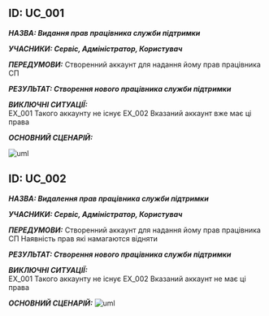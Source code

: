 <h2>ID: UС_001</h2>
      
***НАЗВА: Видання прав працівника служби підтримки***
    
***УЧАСНИКИ: Сервіс, Адміністратор, Користувач***

***ПЕРЕДУМОВИ:***
Створенний аккаунт для надання йому прав працівника СП

***РЕЗУЛЬТАТ: Створення нового працівника служби підтримки***

***ВИКЛЮЧНІ СИТУАЦІЇ:***  
EX_001 Такого аккаунту не існує
EX_002 Вказаний аккаунт вже має ці права 

***ОСНОВНИЙ СЦЕНАРІЙ:***

![uml](http://www.plantuml.com/plantuml/png/bOv1IiH044NtVOgwWA0kNSXil8Cx4HnKS4OOU_OnGR8H50bPY23Ue56ZZKdQA_owaR_eZLc83A4NzLFr_fjT-UELNoyk7ExnZa5RZDhgjPPQ86Y9fCNMFbuGBKE70K7s1C_ejE2xGU9PvFgju5NmZO2HQxtDuIyYmePr3mHRL6aZwDdvPfVMyCKlQ4LCoLMzuvZ8hSJKj4P7BKHs6JrIq8eO1RUyz7DPdP-UUHOyyUg3vCXVIGuEZxPtt5I3Me-cbpCsag5rbilyvXVTMYc6Jxun6qrjIVZFODVDvikJzU87)


<h2>ID: UС_002</h2>
      
***НАЗВА: Видалення прав працівника служби підтримки***
    
***УЧАСНИКИ: Сервіс, Адміністратор, Користувач***

***ПЕРЕДУМОВИ:***
Створенний аккаунт для надання йому прав працівника СП
Наявність прав які намагаются відняти

***РЕЗУЛЬТАТ: Створення нового працівника служби підтримки***

***ВИКЛЮЧНІ СИТУАЦІЇ:***  
EX_001 Такого аккаунту не існує
EX_002 Вказаний аккаунт не має ці права 

***ОСНОВНИЙ СЦЕНАРІЙ:***
![uml](http://www.plantuml.com/plantuml/png/bP4_IWD16CNxFSLt0K4jBIIDTx0JmQ22HeXZlsQGD88Y8O88uWt6rTN1PDOhl7SZtuSfJ24IbeMPn_lpWwbwvs5_62vEJohSuWrpJb4uvIL7h94uGiTwRHlFoAwXnHp9jWnFQ5dhlqAdM9Rzsj0Olf1GP9lvFVtLYBJYt9sANOgS66RQVFMaBtpgIumeiYT7u8qK6T2Pqt6Crl0XvyjY8elIZsY4CJWBVHiU7nu5hJmgzwxwZ4RfdTszzOrgcKLi3yxuep5w1yUAtlk0L9-O_1emHa4v8voXBCYMmHd_uzYiUlt1WPxf6m00)
